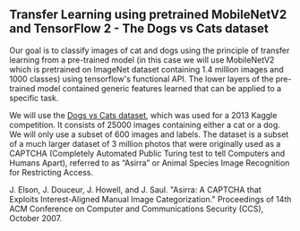 ## Transfer Learning using pretrained MobileNetV2 and TensorFlow 2 - The Dogs vs Cats dataset

Our goal is to classify images of cat and dogs using the principle of transfer learning from a pre-trained model (in this case we will use MobileNetV2 which is pretrained on ImageNet dataset containing 1.4 million images and 1000 classes) using tensorflow's functional API. The lower layers of the pre-trained model contained generic features learned that can be applied to a specific task.

We will use the [Dogs vs Cats dataset](https://www.kaggle.com/c/dogs-vs-cats/data), which was used for a 2013 Kaggle competition. It consists of 25000 images containing either a cat or a dog. We will only use a subset of 600 images and labels. The dataset is a subset of a much larger dataset of 3 million photos that were originally used as a CAPTCHA (Completely Automated Public Turing test to tell Computers and Humans Apart), referred to as “Asirra” or Animal Species Image Recognition for Restricting Access.

J. Elson, J. Douceur, J. Howell, and J. Saul. "Asirra: A CAPTCHA that Exploits Interest-Aligned Manual Image Categorization." Proceedings of 14th ACM Conference on Computer and Communications Security (CCS), October 2007.
